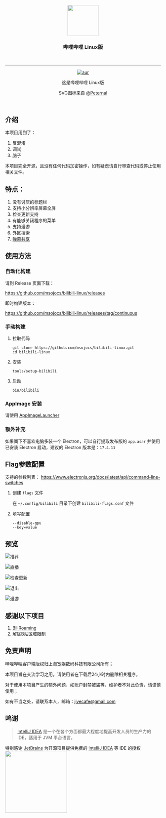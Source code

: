 <div align="center">

  <img src="./res/icons/bilibili.svg" height="100px" width="100px"/>

  <h3>哔哩哔哩 Linux版</h3>
  <br>

----


[![aur](https://img.shields.io/aur/version/bilibili-bin)](https://aur.archlinux.org/packages/bilibili-bin)

  这是哔哩哔哩 Linux版
  
  SVG图标来自 [@Peternal](https://github.com/Peternal)

  <br>
</div>

## 介绍

本项目用到了：

1. 反混淆
2. 调试
3. 脑子

本项目完全开源，且没有任何代码加密操作，如有疑虑请自行审查代码或停止使用相关文件。

## 特点：

1. 没有讨厌的标题栏
2. 支持小分辨率屏幕全屏
3. 检查更新支持
4. 有能够关闭程序的菜单
5. 支持漫游
6. 外区搜索
7. [弹幕共享](docs/help/弹幕共享.MD)

## 使用方法

### 自动化构建

请到 Release 页面下载：

https://github.com/msojocs/bilibili-linux/releases

即时构建版本：

https://github.com/msojocs/bilibili-linux/releases/tag/continuous

### 手动构建

1. 拉取代码
   ```
   git clone https://github.com/msojocs/bilibili-linux.git
   cd bilibili-linux
   ```
2. 安装
   ```
   tools/setup-bilibili
   ```
3. 启动
   ```
   bin/bilibili
   ```
### AppImage 安装

请使用 [AppImageLauncher](https://github.com/TheAssassin/AppImageLauncher)

### 额外补充

如果阁下不喜欢电脑多装一个 Electron，可以自行提取发布版的 `app.asar` 并使用已安装 Electron 启动，建议的 Electron 版本是：`17.4.11`

## Flag参数配置

支持的参数列表：
https://www.electronjs.org/docs/latest/api/command-line-switches

1. 创建 `flags` 文件

   在 `~/.config/bilibili` 目录下创建 `bilibili-flags.conf` 文件

2. 填写配置

   ```
   --disable-gpu
   --key=value
   ```

## 预览

![推荐](res/screenshots/1.png)

![直播](res/screenshots/live.png)

![检查更新](res/screenshots/update.png)

![退出](res/screenshots/exit.png)

![漫游](res/screenshots/roaming.png)

## 感谢以下项目

1. [BiliRoaming](https://github.com/yujincheng08/BiliRoaming)
2. [解除B站区域限制](https://github.com/ipcjs/bilibili-helper)

## 免责声明

哔哩哔哩客户端版权归上海宽娱数码科技有限公司所有；

本项目旨在交流学习之用，请使用者在下载后24小时内删除相关程序。

对于使用本项目产生的额外问题，如账户封禁被盗等，维护者不对此负责，请谨慎使用；

如有不当之处，请联系本人，邮箱：jiyecafe@gmail.com

## 鸣谢

> [IntelliJ IDEA](https://zh.wikipedia.org/zh-hans/IntelliJ_IDEA) 是一个在各个方面都最大程度地提高开发人员的生产力的 IDE，适用于 JVM 平台语言。

特别感谢 [JetBrains](https://www.jetbrains.com/?from=bilibili-linux) 为开源项目提供免费的 [IntelliJ IDEA](https://www.jetbrains.com/idea/?from=bilibili-linux) 等 IDE 的授权  
[<img src="https://resources.jetbrains.com/storage/products/company/brand/logos/jb_beam.svg" width="200"/>](https://www.jetbrains.com/?from=bilibili-linux)
